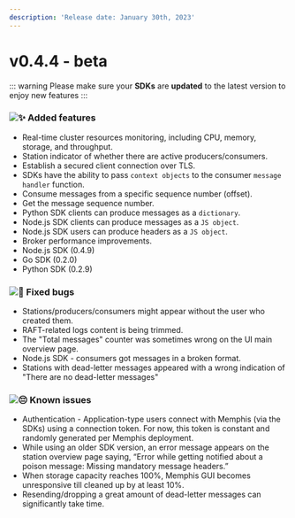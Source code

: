 ```yaml
---
description: 'Release date: January 30th, 2023'
---
```


# v0.4.4 - beta

<BigLink url="/deployment/kubernetes/how-to-upgrade" title="3 - Upgrade"/>

::: warning
Please make sure your **SDKs** are **updated** to the latest version to enjoy new features
:::

### ![:sparkles:](https://a.slack-edge.com/production-standard-emoji-assets/14.0/apple-medium/2728.png) Added features

* Real-time cluster resources monitoring, including CPU, memory, storage, and throughput.
* Station indicator of whether there are active producers/consumers.
* Establish a secured client connection over TLS.
* SDKs have the ability to pass `context objects` to the consumer `message handler` function.
* Consume messages from a specific sequence number (offset).
* Get the message sequence number.
* Python SDK clients can produce messages as a `dictionary`.
* Node.js SDK clients can produce messages as a `JS object`.
* Node.js SDK users can produce headers as a `JS object`.
* Broker performance improvements.&#x20;
* Node.js SDK (0.4.9)&#x20;
* Go SDK (0.2.0)&#x20;
* Python SDK (0.2.9)

### ![:bug:](https://a.slack-edge.com/production-standard-emoji-assets/14.0/apple-medium/1f41b.png) Fixed bugs

* Stations/producers/consumers might appear without the user who created them.&#x20;
* RAFT-related logs content is being trimmed.&#x20;
* The "Total messages" counter was sometimes wrong on the UI main overview page.
* Node.js SDK - consumers got messages in a broken format.
* Stations with dead-letter messages appeared with a wrong indication of "There are no dead-letter messages"

### ![:pensive:](https://a.slack-edge.com/production-standard-emoji-assets/14.0/apple-medium/1f614.png) Known issues

* Authentication - Application-type users connect with Memphis (via the SDKs) using a connection token. For now, this token is constant and randomly generated per Memphis deployment.
* While using an older SDK version, an error message appears on the station overview page saying, “Error while getting notified about a poison message: Missing mandatory message headers.”
* When storage capacity reaches 100%, Memphis GUI becomes unresponsive till cleaned up by at least 10%.
* Resending/dropping a great amount of dead-letter messages can significantly take time.

<script setup>
import BigLink from '/../components/BigLink.vue'
</script>